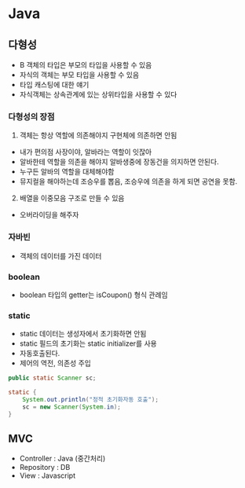 # Java

## 다형성
- B 객체의 타입은 부모의 타입을 사용할 수 있음
- 자식의 객체는 부모 타입을 사용할 수 있음
- 타입 캐스팅에 대한 얘기
- 자식객체는 상속관계에 있는 상위타입을 사용할 수 있다

### 다형성의 장점
1. 객체는 항상 역할에 의존해야지 구현체에 의존하면 안됨
  - 내가 편의점 사장이야, 알바라는 역할이 잇잖아
  - 알바한테 역할을 의존을 해야지 알바생중에 장동건을 의지하면 안된다.
  - 누구든 알바의 역할을 대체해야함
  - 뮤지컬을 해야하는데 조승우를 뽑음, 조승우에 의존을 하게 되면 공연을 못함.
2. 배열을 이중모음 구조로 만들 수 있음

- 오버라이딩을 해주자

### 자바빈
-  객체의 데이터를 가진 데이터

### boolean
- boolean 타입의 getter는 isCoupon() 형식 관례임

### static
- static 데이터는 생성자에서 초기화하면 안됨
- static 필드의 초기화는 static initializer를 사용
- 자동호출된다.
- 제어의 역전, 의존성 주입
```java
public static Scanner sc;

static {
    System.out.println("정적 초기화자동 호출");
    sc = new Scanner(System.in);
}
```
## MVC
- Controller : Java (중간처리)
- Repository : DB
- View : Javascript